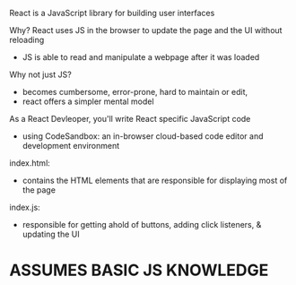 React is a JavaScript library for building user interfaces 

Why? 
React uses JS in the browser to update the page and the UI without reloading 
- JS is able to read and manipulate a webpage after it was loaded

Why not just JS? 
- becomes cumbersome, error-prone, hard to maintain or edit, 
- react offers a simpler mental model 

As a React Devleoper, you'll write React specific JavaScript code
- using CodeSandbox: an in-browser cloud-based code editor and development environment 

index.html: 
- contains the HTML elements that are responsible for displaying most of the page

index.js: 
- responsible for getting ahold of buttons, adding click listeners, & updating the UI 


# ASSUMES BASIC JS KNOWLEDGE

